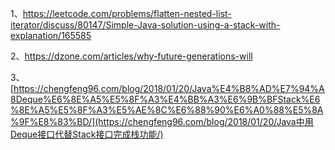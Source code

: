 1、https://leetcode.com/problems/flatten-nested-list-iterator/discuss/80147/Simple-Java-solution-using-a-stack-with-explanation/165585

2、https://dzone.com/articles/why-future-generations-will

3、[https://chengfeng96.com/blog/2018/01/20/Java%E4%B8%AD%E7%94%A8Deque%E6%8E%A5%E5%8F%A3%E4%BB%A3%E6%9B%BFStack%E6%8E%A5%E5%8F%A3%E5%AE%8C%E6%88%90%E6%A0%88%E5%8A%9F%E8%83%BD/](https://chengfeng96.com/blog/2018/01/20/Java中用Deque接口代替Stack接口完成栈功能/)



